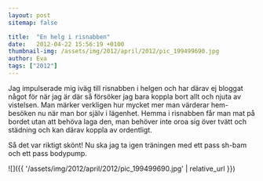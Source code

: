 ```yaml
---
layout: post
sitemap: false

title:  "En helg i risnabben"
date:   2012-04-22 15:56:19 +0100
thumbnail-img: /assets/img/2012/april/2012/pic_199499690.jpg
author: Eva
tags: ["2012"]
---
```


Jag impulserade mig iväg till risnabben i helgen och har därav ej bloggat något för när jag är där så försöker jag bara koppla bort allt och njuta av vistelsen. Man märker verkligen hur mycket mer man värderar hem-besöken nu när man bor själv i lägenhet. Hemma i risnabben får man mat på bordet utan att behöva laga den, man behöver inte oroa sig över tvätt och städning och kan därav koppla av ordentligt. 

Så det var riktigt skönt! Nu ska jag ta igen träningen med ett pass sh-bam och ett pass bodypump.

![]({{ '/assets/img/2012/april/2012/pic_199499690.jpg'  | relative_url }})

